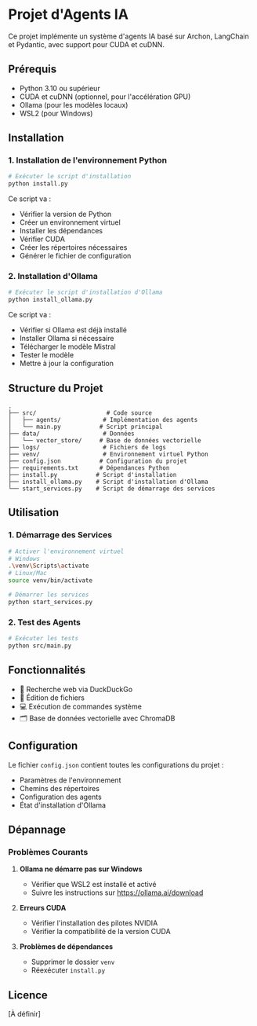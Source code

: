 # Projet d'Agents IA

Ce projet implémente un système d'agents IA basé sur Archon, LangChain et Pydantic, avec support pour CUDA et cuDNN.

## Prérequis

- Python 3.10 ou supérieur
- CUDA et cuDNN (optionnel, pour l'accélération GPU)
- Ollama (pour les modèles locaux)
- WSL2 (pour Windows)

## Installation

### 1. Installation de l'environnement Python

```bash
# Exécuter le script d'installation
python install.py
```

Ce script va :
- Vérifier la version de Python
- Créer un environnement virtuel
- Installer les dépendances
- Vérifier CUDA
- Créer les répertoires nécessaires
- Générer le fichier de configuration

### 2. Installation d'Ollama

```bash
# Exécuter le script d'installation d'Ollama
python install_ollama.py
```

Ce script va :
- Vérifier si Ollama est déjà installé
- Installer Ollama si nécessaire
- Télécharger le modèle Mistral
- Tester le modèle
- Mettre à jour la configuration

## Structure du Projet

```
.
├── src/                    # Code source
│   ├── agents/            # Implémentation des agents
│   └── main.py           # Script principal
├── data/                  # Données
│   └── vector_store/     # Base de données vectorielle
├── logs/                  # Fichiers de logs
├── venv/                  # Environnement virtuel Python
├── config.json           # Configuration du projet
├── requirements.txt      # Dépendances Python
├── install.py           # Script d'installation
├── install_ollama.py    # Script d'installation d'Ollama
└── start_services.py    # Script de démarrage des services
```

## Utilisation

### 1. Démarrage des Services

```bash
# Activer l'environnement virtuel
# Windows
.\venv\Scripts\activate
# Linux/Mac
source venv/bin/activate

# Démarrer les services
python start_services.py
```

### 2. Test des Agents

```bash
# Exécuter les tests
python src/main.py
```

## Fonctionnalités

- 🔎 Recherche web via DuckDuckGo
- 📂 Édition de fichiers
- 💻 Exécution de commandes système
- 🗂 Base de données vectorielle avec ChromaDB

## Configuration

Le fichier `config.json` contient toutes les configurations du projet :
- Paramètres de l'environnement
- Chemins des répertoires
- Configuration des agents
- État d'installation d'Ollama

## Dépannage

### Problèmes Courants

1. **Ollama ne démarre pas sur Windows**
   - Vérifier que WSL2 est installé et activé
   - Suivre les instructions sur https://ollama.ai/download

2. **Erreurs CUDA**
   - Vérifier l'installation des pilotes NVIDIA
   - Vérifier la compatibilité de la version CUDA

3. **Problèmes de dépendances**
   - Supprimer le dossier `venv`
   - Réexécuter `install.py`

## Licence

[À définir] 